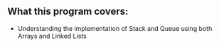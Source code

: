 What this program covers:
-------------------------

- Understanding the implementation of Stack and Queue using both Arrays and Linked Lists